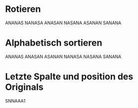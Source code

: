 # Rotieren
ANANAS
NANASA
ANASAN
NASANA
ASANAN
SANANA

# Alphabetisch sortieren
ANANAS
ANASAN
ASANAN
NANASA
NASANA
SANANA

# Letzte Spalte und position des Originals
SNNAAA1
